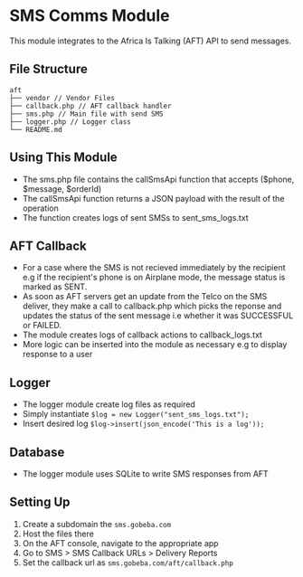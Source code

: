 # SMS Comms Module

This module integrates to the Africa Is Talking (AFT) API to send messages.

## File Structure

```
aft
├── vendor // Vendor Files
├── callback.php // AFT callback handler
├── sms.php // Main file with send SMS
├── logger.php // Logger class
└── README.md
```

## Using This Module

- The sms.php file contains the callSmsApi function that accepts ($phone, $message, $orderId)
- The callSmsApi function returns a JSON payload with the result of the operation
- The function creates logs of sent SMSs to sent_sms_logs.txt

## AFT Callback

- For a case where the SMS is not recieved immediately by the recipient e.g if the recipient's 
  phone is on Airplane mode, the message status is marked as SENT. 
- As soon as AFT servers get an update from the Telco on the SMS deliver, they make a call to 
  callback.php which picks the reponse and updates the status of the sent message 
  i.e whether it was SUCCESSFUL or FAILED.
- The module creates logs of callback actions to callback_logs.txt 
- More logic can be inserted into the module as necessary e.g to display response to a user

## Logger
- The logger module create log files as required
- Simply instantiate `$log = new Logger("sent_sms_logs.txt");`
- Insert desired log `$log->insert(json_encode('This is a log'));`

## Database
- The logger module uses SQLite to write SMS responses from AFT

## Setting Up

1. Create a subdomain the `sms.gobeba.com`
2. Host the files there
3. On the AFT console, navigate to the appropriate app
4. Go to SMS > SMS Callback URLs > Delivery Reports
5. Set the callback url as `sms.gobeba.com/aft/callback.php`


